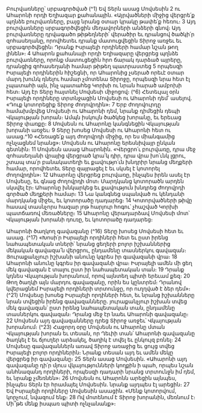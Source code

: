 
Բուրվառները՝ սրբագործված
(^1) Եվ Տերն ասաց Մովսեսին 2 ու Ահարոնի որդի Եղիազար քահանային. «Այրվածների միջից վերցրե՛ք պղնձե
բուրվառները, բայց նրանց օտար կրակը թափե՛ք հեռու։ 3 Այդ բուրվառները սրբագործվեցին մեղավորների անձերի
գնով։ Այդ բուրվառները դրվագածո թիթեղների՛ վերածիր եւ դրանցով ծածկի՛ր զոհասեղանը, որովհետեւ դրանք
մատուցվեցին Տիրոջ առջեւ եւ սրբագործվեցին։ Դրանք Իսրայելի որդիների համար նշան թող լինեն»։ 4 Ահարոն
քահանայի որդի Եղիազարը վերցրեց պղնձե բուրվառները, որոնք մատուցեցին հրո ճարակ դարձած այրերը, դրանցից
զոհասեղանի համար թիթեղ պատրաստեց 5 որպեսզի Իսրայելի որդիներին հիշեցնի, որ Ահարոնից չսերած որեւէ օտար
մարդ խունկ դնելու համար չմոտենա Տիրոջը, որպեսզի նրա հետ էլ չպատահի այն, ինչ պատահեց Կորխի ու նրան
հարած ամբոխի հետ։ Այդ էր Տերը հայտնել Մովսեսի միջոցով։
(^6) Հետեւյալ օրն Իսրայելի որդիները տրտնջացին Մովսեսի ու Ահարոնի դեմ՝ ասելով. «Դուք կոտորեցիք Տիրոջ
ժողովրդին»։ 7 Երբ ժողովուրդը համախմբվեց Մովսեսի ու Ահարոնի դեմ, նրանք դիմեցին դեպի Վկայության խորան։
Ամպն իսկույն ծածկեց խորանը, եւ երեւաց Տիրոջ փառքը։ 8 Մովսեսն ու Ահարոնը կանգնեցին Վկայության խորանի
առջեւ։ 9 Տերը խոսեց Մովսեսի ու Ահարոնի հետ ու ասաց.^10 «Հեռացե՛ք այդ ժողովրդի միջից, որ ես միանգամից
ոչնչացնեմ նրանց»։ Մովսեսն ու Ահարոնը երեսնիվայր ընկան գետնին։ 11 Մովսեսն ասաց Ահարոնին. «Վերցրո՛ւ
բուրվառը, դրա մեջ զոհասեղանի վրայից վերցրած կրա՛կ դիր, դրա վրա խո՛ւնկ լցրու, շտապ տա՛ր բանակատեղի եւ
քավությո՛ւն խնդրիր նրանց մեղքերի համար, որովհետեւ Տերը զայրացել է եւ սկսել է կոտորել ժողովրդին»։ 12 Ահարոնը
վերցրեց բուրվառը, ինչպես իրեն ասել էր Մովսեսը, եւ գնաց ժողովրդի մոտ։ Մարդկանց կոտորածն արդեն սկսվել էր։
Ահարոնը խնկարկեց եւ քավություն խնդրեց ժողովրդի գործած մեղքերի համար։ 13 Նա կանգնեց սպանված ու կենդանի
մարդկանց միջեւ, եւ կոտորածը դադարեց։ 14 Կոտորվածների թիվը հասավ տասնչորս հազար յոթ հարյուր հոգու՝
չհաշված Կորխի պատճառով մեռածները։ 15 Ահարոնը վերադարձավ Մովսեսի մոտ՝ Վկայության խորանի դուռը, եւ
կոտորածը դադարեց։


Ահարոնի ծաղկող գավազանը
(^16) Տերը խոսեց Մովսեսի հետ եւ ասաց. (^17) «Խոսի՛ր Իսրայելի որդիների հետ եւ ըստ իրենց նահապետական տների՝
նրանց ցեղերի բոլոր իշխաններից մեկական գավազա՛ն վերցրու, ընդամենը տասներկու գավազան։ Յուրաքանչյուր
իշխանի անունը կգրես իր գավազանի վրա։ 18 Ահարոնի անունը կգրես իր գավազանի վրա։ Իսրայելի ամեն մի ցեղ մեկ
գավազան է տալու ըստ իր նահապետական տան։ 19 Դրանք կդնես Վկայության խորանում, որով այնտեղ պիտի երեւամ
քեզ։ 20 Թող ծաղկի այն մարդու գավազանը, որին ես կընտրեմ։ Դրանով կվերացնեմ Իսրայելի որդիների տրտունջը, որ
ուղղված է ձեր դեմ»։
(^21) Մովսեսը խոսեց Իսրայելի որդիների հետ, եւ նրանց իշխանները նրան տվեցին իրենց գավազանները.
յուրաքանչյուր իշխան տվեց մեկ գավազան՝ ըստ իրենց նահապետական տան, ընդամենը տասներկու գավազան։
Դրանց մեջ էր նաեւ Ահարոնի գավազանը։ 22 Մովսեսն այդ գավազանները դրեց Տիրոջ առջեւ՝ Վկայության խորանում։
(^23) Հաջորդ օրը Մովսեսն ու Ահարոնը մտան Վկայության խորան եւ տեսան, որ Ղեւիի տան՝ Ահարոնի գավազանը ծաղկել
է եւ ճյուղեր արձակել, ծաղիկ է տվել եւ ընկույզ բռնել։ 24 Մովսեսը գավազաններն առավ Տիրոջ առաջից եւ ցույց տվեց
Իսրայելի բոլոր որդիներին։ Նրանք տեսան այդ եւ ամեն մեկը վերցրեց իր գավազանը։ 25 Տերն ասաց Մովսեսին.
«Ահարոնի այդ գավազանը դի՛ր մյուս վկայությունների կողքին ի պահ, որպես նշան անհնազանդ որդիների, որպեսզի
դադարի նրանց տրտունջն իմ դեմ, եւ նրանք չմեռնեն»։ 26 Մովսեսն ու Ահարոնն արեցին այնպես, ինչպես Տերն էր
հրամայել Մովսեսին. նրանք այդպես էլ արեցին։ 27 Եվ Իսրայելի որդիները Մովսեսին ասացին. «Մենք կոտորվում,
կորչում, նվազում ենք։ 28 Ով մոտենում է Տիրոջ խորանին, մեռնում է։ Մի՞թե մենք իսպառ պիտի ոչնչանանք»։
